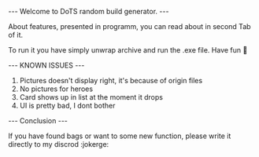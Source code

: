 --- Welcome to DoTS random build generator. ---

About features, presented in programm, you can read about in second Tab of it.

To run it you have simply unwrap archive and run the .exe file.
Have fun 🙂

--- KNOWN ISSUES ---

1. Pictures doesn't display right, it's because of origin files
2. No pictures for heroes
3. Card shows up in list at the moment it drops 
4. UI is pretty bad, I dont bother

--- Conclusion ---

If you have found bags or want to some new function, please write it directly to my discrod :jokerge:
